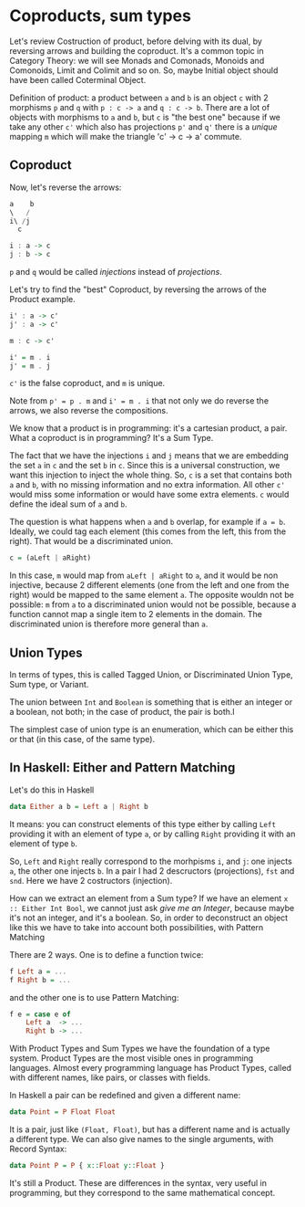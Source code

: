 Coproducts, sum types
=====================

Let's review Costruction of product, before delving with its dual, by reversing arrows and building the coproduct. It's a common topic in Category Theory: we will see Monads and Comonads, Monoids and Comonoids, Limit and Colimit and so on. So, maybe Initial object should have been called Coterminal Object.

Definition of product: a product between `a` and `b` is an object `c` with 2 morphisms `p` and `q` with `p : c -> a` and `q : c -> b`. There are a lot of objects with morphisms to `a` and `b`, but `c` is "the best one" because if we take any other `c'` which also has projections `p'` and `q'` there is a *unique* mapping `m` which will make the triangle 'c' -> c -> a' commute.

## Coproduct
Now, let's reverse the arrows:

```haskell
a    b
\   /
i\ /j
  c

i : a -> c
j : b -> c
```

`p` and `q` would be called *injections* instead of *projections*.

Let's try to find the "best" Coproduct, by reversing the arrows of the Product example.

```haskell
i' : a -> c'
j' : a -> c'

m : c -> c'

i' = m . i
j' = m . j
```

`c'` is the false coproduct, and `m` is unique.

Note from `p' = p . m` and `i' = m . i` that not only we do reverse the arrows, we also reverse the compositions.

We know that a product is in programming: it's a cartesian product, a pair. What a coproduct is in programming? It's a Sum Type.

The fact that we have the injections `i` and `j` means that we are embedding the set `a` in `c` and the set `b` in `c`. Since this is a universal construction, we want this injection to inject the whole thing. So, `c` is a set that contains both `a` and `b`, with no missing information and no extra information. All other `c'` would miss some information or would have some extra elements. `c` would define the ideal sum of `a` and `b`.

The question is what happens when `a` and `b` overlap, for example if `a = b`. Ideally, we could tag each element (this comes from the left, this from the right). That would be a discriminated union.

```haskell
c = (aLeft | aRight)
```

In this case, `m` would map from `aLeft | aRight` to `a`, and it would be non injective, because 2 different elements (one from the left and one from the right) would be mapped to the same element `a`. The opposite wouldn not be possible: `m` from `a` to a discriminated union would not be possible, because a function cannot map a single item to 2 elements in the domain. The discriminated union is therefore more general than `a`.

## Union Types
In terms of types, this is called Tagged Union, or Discriminated Union Type, Sum type, or Variant.

The union between `Int` and `Boolean` is something that is either an integer or a boolean, not both; in the case of product, the pair is both.l

The simplest case of union type is an enumeration, which can be either this or that (in this case, of the same type).

## In Haskell: Either and Pattern Matching
Let's do this in Haskell

```haskell
data Either a b = Left a | Right b
```

It means: you can construct elements of this type either by calling `Left` providing it with an element of type `a`, or by calling `Right` providing it with an element of type `b`.

So, `Left` and `Right` really correspond to the morhpisms `i`, and `j`: one injects `a`, the other one injects `b`. In a pair I had 2 descructors (projections), `fst` and `snd`. Here we have 2 costructors (injection).


How can we extract an element from a Sum type? If we have an element `x :: Either Int Bool`, we cannot just ask *give me an Integer*, because maybe it's not an integer, and it's a boolean. So, in order to deconstruct an object like this we have to take into account both possibilities, with Pattern Matching

There are 2 ways. One is to define a function twice:

```haskell
f Left a = ...
f Right b = ...
```

and the other one is to use Pattern Matching:

```haskell
f e = case e of
    Left a  -> ...
    Right b -> ...

```

With Product Types and Sum Types we have the foundation of a type system. Product Types are the most visible ones in programming languages. Almost every programming language has Product Types, called with different names, like pairs, or classes with fields.

In Haskell a pair can be redefined and given a different name:

```haskell
data Point = P Float Float
```

It is a pair, just like `(Float, Float)`, but has a different name and is actually a different type. We can also give names to the single arguments, with Record Syntax:

```haskell
data Point P = P { x::Float y::Float }
```

It's still a Product. These are differences in the syntax, very useful in programming, but they correspond to the same mathematical concept.

